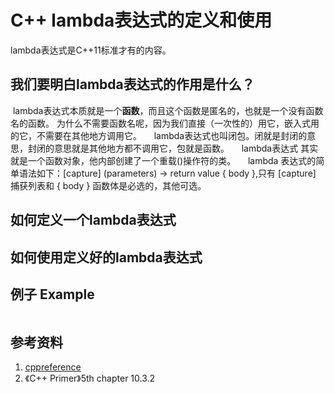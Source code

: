 # C++ lambda表达式的定义和使用

lambda表达式是C++11标准才有的内容。

## 我们要明白lambda表达式的作用是什么？

 lambda表达式本质就是一个**函数**，而且这个函数是匿名的，也就是一个没有函数名的函数。
为什么不需要函数名呢，因为我们直接（一次性的）用它，嵌入式用的它，不需要在其他地方调用它。
    lambda表达式也叫闭包。闭就是封闭的意思，封闭的意思就是其他地方都不调用它，包就是函数。
    lambda表达式 其实就是一个函数对象，他内部创建了一个重载()操作符的类。
    lambda 表达式的简单语法如下：[capture] (parameters) -> return value { body },只有 [capture] 捕获列表和 { body } 函数体是必选的，其他可选。

## 如何定义一个lambda表达式

## 如何使用定义好的lambda表达式

## 例子 Example

```cpp

```

## 参考资料

1. [cppreference][cppreference]
2. 《C++ Primer》5th chapter 10.3.2

[cppreference]:https://en.cppreference.com/w/cpp/language/lambda